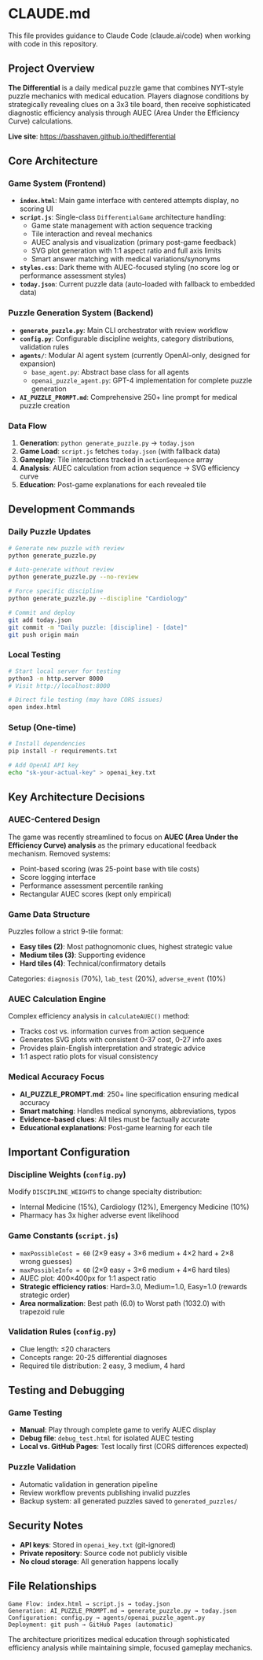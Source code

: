 # CLAUDE.md

This file provides guidance to Claude Code (claude.ai/code) when working with code in this repository.

## Project Overview

**The Differential** is a daily medical puzzle game that combines NYT-style puzzle mechanics with medical education. Players diagnose conditions by strategically revealing clues on a 3x3 tile board, then receive sophisticated diagnostic efficiency analysis through AUEC (Area Under the Efficiency Curve) calculations.

**Live site**: https://basshaven.github.io/thedifferential

## Core Architecture

### Game System (Frontend)
- **`index.html`**: Main game interface with centered attempts display, no scoring UI
- **`script.js`**: Single-class `DifferentialGame` architecture handling:
  - Game state management with action sequence tracking  
  - Tile interaction and reveal mechanics
  - AUEC analysis and visualization (primary post-game feedback)
  - SVG plot generation with 1:1 aspect ratio and full axis limits
  - Smart answer matching with medical variations/synonyms
- **`styles.css`**: Dark theme with AUEC-focused styling (no score log or performance assessment styles)
- **`today.json`**: Current puzzle data (auto-loaded with fallback to embedded data)

### Puzzle Generation System (Backend)
- **`generate_puzzle.py`**: Main CLI orchestrator with review workflow
- **`config.py`**: Configurable discipline weights, category distributions, validation rules
- **`agents/`**: Modular AI agent system (currently OpenAI-only, designed for expansion)
  - `base_agent.py`: Abstract base class for all agents
  - `openai_puzzle_agent.py`: GPT-4 implementation for complete puzzle generation
- **`AI_PUZZLE_PROMPT.md`**: Comprehensive 250+ line prompt for medical puzzle creation

### Data Flow
1. **Generation**: `python generate_puzzle.py` → `today.json`
2. **Game Load**: `script.js` fetches `today.json` (with fallback data)
3. **Gameplay**: Tile interactions tracked in `actionSequence` array
4. **Analysis**: AUEC calculation from action sequence → SVG efficiency curve
5. **Education**: Post-game explanations for each revealed tile

## Development Commands

### Daily Puzzle Updates
```bash
# Generate new puzzle with review
python generate_puzzle.py

# Auto-generate without review  
python generate_puzzle.py --no-review

# Force specific discipline
python generate_puzzle.py --discipline "Cardiology"

# Commit and deploy
git add today.json
git commit -m "Daily puzzle: [discipline] - [date]"
git push origin main
```

### Local Testing
```bash
# Start local server for testing
python3 -m http.server 8000
# Visit http://localhost:8000

# Direct file testing (may have CORS issues)
open index.html
```

### Setup (One-time)
```bash
# Install dependencies
pip install -r requirements.txt

# Add OpenAI API key
echo "sk-your-actual-key" > openai_key.txt
```

## Key Architecture Decisions

### AUEC-Centered Design
The game was recently streamlined to focus on **AUEC (Area Under the Efficiency Curve) analysis** as the primary educational feedback mechanism. Removed systems:
- Point-based scoring (was 25-point base with tile costs)
- Score logging interface
- Performance assessment percentile ranking
- Rectangular AUEC scores (kept only empirical)

### Game Data Structure
Puzzles follow a strict 9-tile format:
- **Easy tiles (2)**: Most pathognomonic clues, highest strategic value
- **Medium tiles (3)**: Supporting evidence
- **Hard tiles (4)**: Technical/confirmatory details

Categories: `diagnosis` (70%), `lab_test` (20%), `adverse_event` (10%)

### AUEC Calculation Engine
Complex efficiency analysis in `calculateAUEC()` method:
- Tracks cost vs. information curves from action sequence
- Generates SVG plots with consistent 0-37 cost, 0-27 info axes
- Provides plain-English interpretation and strategic advice
- 1:1 aspect ratio plots for visual consistency

### Medical Accuracy Focus
- **AI_PUZZLE_PROMPT.md**: 250+ line specification ensuring medical accuracy
- **Smart matching**: Handles medical synonyms, abbreviations, typos
- **Evidence-based clues**: All tiles must be factually accurate
- **Educational explanations**: Post-game learning for each tile

## Important Configuration

### Discipline Weights (`config.py`)
Modify `DISCIPLINE_WEIGHTS` to change specialty distribution:
- Internal Medicine (15%), Cardiology (12%), Emergency Medicine (10%)
- Pharmacy has 3x higher adverse event likelihood

### Game Constants (`script.js`)
- `maxPossibleCost = 60` (2×9 easy + 3×6 medium + 4×2 hard + 2×8 wrong guesses)
- `maxPossibleInfo = 60` (2×9 easy + 3×6 medium + 4×6 hard tiles)
- AUEC plot: 400×400px for 1:1 aspect ratio
- **Strategic efficiency ratios**: Hard=3.0, Medium=1.0, Easy=1.0 (rewards strategic order)
- **Area normalization**: Best path (6.0) to Worst path (1032.0) with trapezoid rule

### Validation Rules (`config.py`)
- Clue length: ≤20 characters
- Concepts range: 20-25 differential diagnoses
- Required tile distribution: 2 easy, 3 medium, 4 hard

## Testing and Debugging

### Game Testing
- **Manual**: Play through complete game to verify AUEC display
- **Debug file**: `debug_test.html` for isolated AUEC testing
- **Local vs. GitHub Pages**: Test locally first (CORS differences expected)

### Puzzle Validation
- Automatic validation in generation pipeline
- Review workflow prevents publishing invalid puzzles
- Backup system: all generated puzzles saved to `generated_puzzles/`

## Security Notes

- **API keys**: Stored in `openai_key.txt` (git-ignored)
- **Private repository**: Source code not publicly visible
- **No cloud storage**: All generation happens locally

## File Relationships

```
Game Flow: index.html → script.js → today.json
Generation: AI_PUZZLE_PROMPT.md → generate_puzzle.py → today.json  
Configuration: config.py → agents/openai_puzzle_agent.py
Deployment: git push → GitHub Pages (automatic)
```

The architecture prioritizes medical education through sophisticated efficiency analysis while maintaining simple, focused gameplay mechanics.
